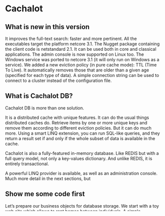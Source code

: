 # Cachalot

## What is new in this version

It improves the full-text search: faster and more pertinent.
All the executables target the platform netcore 3.1. The Nugget package containing the client code is netstandard 2.1. It can be used both in core and classical applications.
The admin console is now supported on Linux too. The Windows service was ported to netcore 3.1 (it will only run on Windows as a service).
We added a new eviction policy (in pure cache mode): TTL (Time To Live). It automatically removes those that are older than a given age (specified for each type of data).
A simple connection string can be used to connect to a cluster instead of the configuration file.


## What is Cachalot DB?

Cachalot DB is more than one solution. 
 
It is a distributed cache with unique features. It can do the usual things distributed caches do. Retrieve items by one or more unique keys and remove them according to different eviction policies. But it can do much more. Using a smart LINQ extension, you can run SQL-like queries, and they return a result set if and only if the whole subset of data is available in the cache. 
 
Cachalot is also a fully-featured in-memory database. Like REDIS but with a full query model, not only a key-values dictionary.  And unlike REDIS, it is entirely transactional. 

A powerful LINQ provider is available, as well as an administration console.
Much more detail in the next sections, but


## Show me some code first

Let’s prepare our business objects for database storage.
We start with a toy web site which allows to rent homes between individuals.
A simple description of a real estate property would be. 

```
public class Home
{
	public string CountryCode { get; set; }
	public string Town { get; set; }
	public string Adress { get; set; }
	public string Owner { get; set; }
	public string OwnerEmail { get; set; }
	public string OwnerPhone { get; set; }
	public int Rooms { get; set; }
	public int Bathrooms { get; set; }
	public int PriceInEuros { get; set; }
}
```


The first requirement for a business object is to have a primary key. As there is no “natural” one in this case, we will add a numeric Id.

```
public class Home
{
	[PrimaryKey(KeyDataType.IntKey)]
	public int Id { get; set; }

	°°°
}
```

Now the object can be stored in the database.
First step is to instantiate a **Connector** which needs a "client configuration". More on the configuration later but, for now, it needs to contain the list of servers in the cluster. To start, only one run locally.
We can read the configuration from an external file or specify it as a connection string. For the moment, let’s build it manually.

```
var config = new ClientConfig
{
	Servers = {new ServerConfig {Host = "localhost", Port = 4848}}
};

using (var connector = new Cachalot.Linq.Connector(config))
{
	var homes = connector.DataSource<Home>();
	// the rest of the code goes here
}
```


There is one last step before storing an object in the database. We need to generate a unique value for the primary key. We can produce multiple unique values with a single call.
Unlike other databases, you do not need to create a unique value generator explicitly. The first call with an unknown generator name will automatically create it.


```
var ids = connector.GenerateUniqueIds("home_id", 1);

var home = new Home
{
	Id = ids[0],
	Adress = "14 rue du chien qui fume",
	Bathrooms = 1,
	CountryCode = "FR",
	PriceInEuros = 125,
	Rooms = 2, 
	Town = "Paris"
};

homes.Put(home);
```

Now your first object is safely stored in the database.
For the moment, you can only retrieve it by primary key. That can be done in two equivalent ways.

```
var reloaded = homes[property.Id];
```

Or with a LINQ expression.

```
var reloaded = homes.First(p => p.Id == property.Id);
```

The first one is faster as there is no need to parse the expression tree. 
In most relational databases, we use two distinct operations: INSERT and UPDATE. In Cachalot Db only one operation is exposed: PUT 
It will insert new items (new primary key) and will update the existing ones.

You probably have higher expectations from a modern database than merely storing and retrieving objects by primary key. And you are right.


The whole user guide, including an administration section is available here

https://github.com/usinesoft/Cachalot/blob/master/Doc/CachalotUserGuide.pdf





